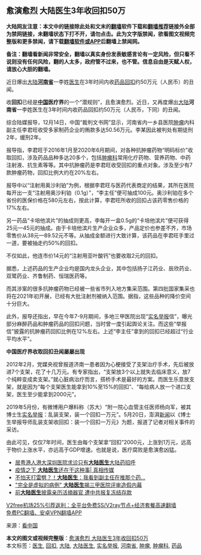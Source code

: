  <h2>愈演愈烈 大陆医生3年收回扣50万</h2> <p class="notice"><b>大陆网友注意：本文中的链接除此处和文末的<a href="https://github.com/bannedbook/fanqiang" >翻墙</a>软件下载和<a href="https://github.com/killgcd/justmysocks/blob/master/README.md">翻墙推荐</a>链接外全部为禁网链接，未翻墙状态下打不开，请勿点击。此为文字版禁闻，欲看图文视频完整版和更多禁闻，请下载<a href="https://github.com/bannedbook/fanqiang">翻墙软件或APP</a>后翻墙上禁闻网。</p><p>备注：翻墙看新闻非常安全，翻墙以真实身份发表敏感言论有一定风险，但只看不说则没有任何风险，翻的人太多，政府管不过来，也不管。信息自由是天赋人权，请放心大胆的翻墙。</b></p>  <div class="entry"> <p id="conimg">近日爆出<a href="https://www.bannedbook.org/bnews/tag/%e5%a4%a7%e9%99%86/" class="st_tag internal_tag" rel="tag" title="标签 大陆 下的日志">大陆</a><strong><a href="https://www.bannedbook.org/bnews/tag/%e6%b2%b3%e5%8d%97%e7%9c%81/" class="st_tag internal_tag" rel="tag" title="标签 河南省 下的日志">河南省</a></strong>一李姓<a href="https://www.bannedbook.org/bnews/tag/%e5%8c%bb%e7%94%9f/" class="st_tag internal_tag" rel="tag" title="标签 医生 下的日志">医生</a>在3年时间内收<a href="https://www.bannedbook.org/bnews/tag/%E8%8D%AF%E5%93%81/" class="st_tag internal_tag" rel="tag" title="标签 药品 下的日志">药品</a><a href="https://www.bannedbook.org/bnews/tag/%E5%9B%9E%E6%89%A3/" class="st_tag internal_tag" rel="tag" title="标签 回扣 下的日志">回扣</a>约50万元（人民币）的丑闻。</p> <p>收<strong>回扣</strong>已经是<strong><span class='wp_keywordlink_affiliate'><a href="https://www.bannedbook.org/" title="中国" target="_blank">中国</a></span>医疗界</strong>的一个“潜规则”，且愈演愈烈。近日，又再度爆出<span class='wp_keywordlink_affiliate'><a href="https://www.bannedbook.org/" title="大陆" target="_blank">大陆</a></span><strong>河南省</strong>一李姓医生在3年时间内收药品回扣约50万元（人民币，下同）的丑闻。</p> <p>综合陆媒报导，12月14日，中国“裁判文书网”显示，河南省内一乡县医院<a href="https://www.bannedbook.org/bnews/tag/%e8%82%bf%e7%98%a4/" class="st_tag internal_tag" rel="tag" title="标签 肿瘤 下的日志">肿瘤</a>内科副主任李君旺收受多家制药企业的贿款多达50.56万元。李某因此被判处有期徒刑2年，缓刑2年。</p>  <p>报导指，李君旺于2016年1月至2020年6月期间，对各种抗肿瘤药物“明码标价”收取回扣，涉及药品品种多达20多个，包括<a href="https://www.bannedbook.org/bnews/tag/%e8%82%bf%e7%98%a4%e7%a7%91/" class="st_tag internal_tag" rel="tag" title="标签 肿瘤科 下的日志">肿瘤科</a>常用化疗药物、营养药物、中药注射液、抗生素等等。其中抗肿瘤药是李君旺收受回扣的重点对象。涉及至少有7款肿瘤药物，回扣比例大约在20%左右。</p> <p>报导中以“注射用奥沙利铂”为例，根据李君旺与医药代表商定的结果，其所在医院每开出一支“注射用奥沙利铂（0.1g）”，“李主任”便可抽成100元。奥沙利铂在多个省份的医保价格在580元左右，按此计算，李君旺所收的回扣占该药零售价格的17%左右。</p> <p>另一药品“卡培他滨片”的抽成则更高，李每开一盒0.5g的“卡培他滨片”便可获得25元—45元的抽成。由于卡培他滨片生产企业众多，产品定价也参差不齐，市场零售价从38元—89.52元不等。从抽成金额进行大致计算，该药品在李君旺手里过一道，要被抽走约50%的回扣。</p>  <p>不仅如此，他连市价14元的“注射用亚叶酸钙”也要收取2元的回扣。</p> <p>据悉，上述药品的生产企业均是国内龙头企业，其中包括扬子江药业、辰欣药业、双鹭药业、齐鲁制药、恒瑞医药等。</p> <p>而其涉案的很多抗肿瘤药物已经被一些省市列入地方集采范围。第四批国家集采也将在2021年初开展，已经有大批注射剂被纳入范围。据指，这些品种的降价空间十分巨大。</p>  <p>此外，报导还指出，早在今年7-9月期间，多地三甲医院出现“<span class='wp_keywordlink'><a href="https://www.bannedbook.org/forum30/" title="我要举报贪官 网络举报贪污" target="_blank">实名举报</a></span>信”，曝光部分麻醉药品和肿瘤药品的回扣问题，当时曾一度引起舆论关注。而这些“举报信”披露的抗肿瘤药回扣比例在12%左右。上述“李主任”拿到的回扣已经超过“行业平均水平”。</p> <p><strong>中国医疗界收取回扣丑闻屡屡出现</strong></p> <p>2012年2月，党媒央视曾报道济南一患者因为心梗接受了支架治疗手术，先后被放进7个支架，花了十几万元。有专家指出，“支架放3个以上就失去临床意义，放7个纯粹变成卖支架。”就心脏病治疗而言，搭桥手术是最好的方案。而医生乐意放支架，就是因为“每个支架医生能拿到10%至15%的回扣”、“每给病人放一个进口支架，医生至少能拿到2000元”。</p>  <p>2019年5月份，有微博用户爆料称（苏大）“附一院心血管主任医师杨向军，被其博士生<a href="https://www.bannedbook.org/bnews/tag/%e5%ae%9e%e5%90%8d%e4%b8%be%e6%8a%a5/" class="st_tag internal_tag" rel="tag" title="标签 实名举报 下的日志">实名举报</a>：乱装支架，装一个回扣一万元”。5月20日，澎湃<span class='wp_keywordlink_affiliate'><a href="https://www.bannedbook.org/" title="新闻">新闻</a></span>以《博士生举报导师乱装支架收回扣：装一个回扣一万元》为题，报道了记者对相关事件的采访。</p> <p>由此可见，仅仅7年时间，医生由每个支架拿“回扣”2000元，上涨到1万元，远高于物价上涨水平，亦远高于GDP增速。也就是说，医疗腐败是愈演愈凶猛。</p> <ul class='op-related-articles' title='相关阅读'> <li><a href='https://www.bannedbook.org/bnews/cnnews/hknews/20201102/1424457.html' target='_blank'>居粤港人港大深圳医院求诊只有<b>大陆医生</b>大陆药招呼</a></li> <li><a href='https://www.bannedbook.org/bnews/bannedvideo/20200905/1391433.html' target='_blank'>疫情之下 <b>大陆医生</b>还在干这种事| 真相传媒</a></li> <li><a href='https://www.bannedbook.org/bnews/cbnews/20200323/1298721.html' target='_blank'>不怕天打雷劈？！<b>大陆医生</b>：我看到副主任在推那个药...</a></li> <li><a href='https://www.bannedbook.org/bnews/cbnews/20200323/1298607.html' target='_blank'>&quot;完全是虚拟的病例&quot; <b>大陆医生</b>揭三甲医院评审造假内幕</a></li> <li><a href='https://www.bannedbook.org/bnews/cbnews/20200222/1281422.html' target='_blank'>前<b>大陆医生</b>披露亲历活摘器官 遭中共报复冻结存款</a></li> </ul> <p class="texttj"> <a href="https://www.bannedbook.org/forum23/topic22702.html" target="_blank">V2free机场25%引荐返利：全平台免费SS/V2ray节点+经济套餐高速翻墙</a><br/> <a href="https://github.com/bannedbook/fanqiang/wiki/%E7%A6%81%E9%97%BB%E7%BD%91%E5%AE%89%E5%8D%93%E7%BF%BB%E5%A2%99%E6%96%B0%E9%97%BBAPP" target="_blank">免费PC翻墙、安卓VPN翻墙APP</a></p><p> 来源：<span class='wp_keywordlink_affiliate'><a href="https://www.secretchina.com/" title="看中国" target="_blank">看中国</a></span> </p><a name='sharetosocial'></a>       <div><b>本文的图文或视频完整版</b>：<a href='https://www.bannedbook.org/bnews/cbnews/20201221/1452081.html'>愈演愈烈 大陆医生3年收回扣50万</a></div>  </div><!--END ENTRY--> <div class="postfooter"> <div>本文标签：<a href="https://www.bannedbook.org/bnews/tag/%e5%8c%bb%e7%94%9f/" rel="tag">医生</a>, <a href="https://www.bannedbook.org/bnews/tag/%E5%9B%9E%E6%89%A3/" rel="tag">回扣</a>, <a href="https://www.bannedbook.org/bnews/tag/%e5%a4%a7%e9%99%86/" rel="tag">大陆</a>, <a href="https://www.bannedbook.org/bnews/tag/%E5%A4%A7%E9%99%86%E5%8C%BB%E7%94%9F/" rel="tag">大陆医生</a>, <a href="https://www.bannedbook.org/bnews/tag/%e5%ae%9e%e5%90%8d%e4%b8%be%e6%8a%a5/" rel="tag">实名举报</a>, <a href="https://www.bannedbook.org/bnews/tag/%e6%b2%b3%e5%8d%97%e7%9c%81/" rel="tag">河南省</a>, <a href="https://www.bannedbook.org/bnews/tag/%e8%82%bf%e7%98%a4/" rel="tag">肿瘤</a>, <a href="https://www.bannedbook.org/bnews/tag/%e8%82%bf%e7%98%a4%e7%a7%91/" rel="tag">肿瘤科</a>, <a href="https://www.bannedbook.org/bnews/tag/%E8%8D%AF%E5%93%81/" rel="tag">药品</a></div>  </div><!--END POSTFOOTER--> 